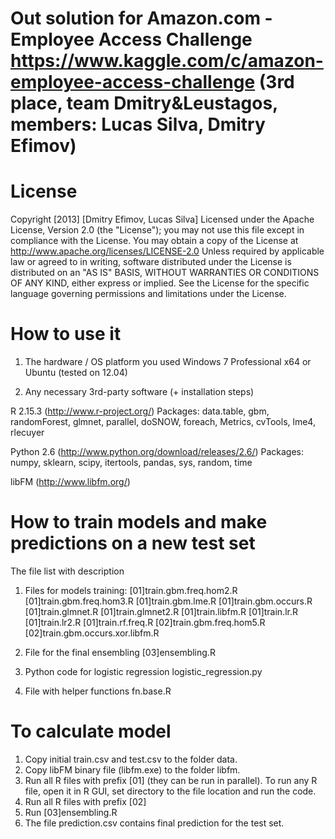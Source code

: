 Out solution for Amazon.com - Employee Access Challenge 
https://www.kaggle.com/c/amazon-employee-access-challenge
(3rd place, team Dmitry&Leustagos, members: Lucas Silva, Dmitry Efimov)
===========================

# License
Copyright [2013] [Dmitry Efimov, Lucas Silva]
Licensed under the Apache License, Version 2.0 (the "License");
you may not use this file except in compliance with the License.
You may obtain a copy of the License at
http://www.apache.org/licenses/LICENSE-2.0
Unless required by applicable law or agreed to in writing, software
distributed under the License is distributed on an "AS IS" BASIS,
WITHOUT WARRANTIES OR CONDITIONS OF ANY KIND, either express or implied.
See the License for the specific language governing permissions and
limitations under the License.

# How to use it
1. The hardware / OS platform you used
Windows 7 Professional x64 or Ubuntu (tested on 12.04)

2. Any necessary 3rd-party software (+ installation steps)

R 2.15.3 (http://www.r-project.org/)
Packages: data.table, gbm, randomForest, glmnet, parallel, doSNOW, foreach, Metrics, cvTools, lme4, rlecuyer

Python 2.6 (http://www.python.org/download/releases/2.6/) 
Packages: numpy, sklearn, scipy, itertools, pandas, sys, random, time

libFM (http://www.libfm.org/)

# How to train models and make predictions on a new test set

The file list with description

1) Files for models training:
[01]train.gbm.freq.hom2.R
[01]train.gbm.freq.hom3.R
[01]train.gbm.lme.R
[01]train.gbm.occurs.R
[01]train.glmnet.R
[01]train.glmnet2.R
[01]train.libfm.R
[01]train.lr.R
[01]train.lr2.R
[01]train.rf.freq.R
[02]train.gbm.freq.hom5.R
[02]train.gbm.occurs.xor.libfm.R

2) File for the final ensembling
[03]ensembling.R

3) Python code for logistic regression
logistic_regression.py

4) File with helper functions
fn.base.R

# To calculate model

1) Copy initial train.csv and test.csv to the folder data.
2) Copy libFM binary file (libfm.exe) to the folder libfm.
3) Run all R files with prefix [01] (they can be run in parallel).
To run any R file, open it in R GUI, set directory to the file location and run the code.
4) Run all R files with prefix [02]
5) Run [03]ensembling.R
6) The file prediction.csv contains final prediction for the test set.
